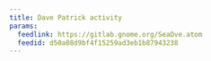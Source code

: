 ```yaml
---
title: Dave Patrick activity
params:
  feedlink: https://gitlab.gnome.org/SeaDve.atom
  feedid: d50a08d9bf4f15259ad3eb1b87943238
---
```

